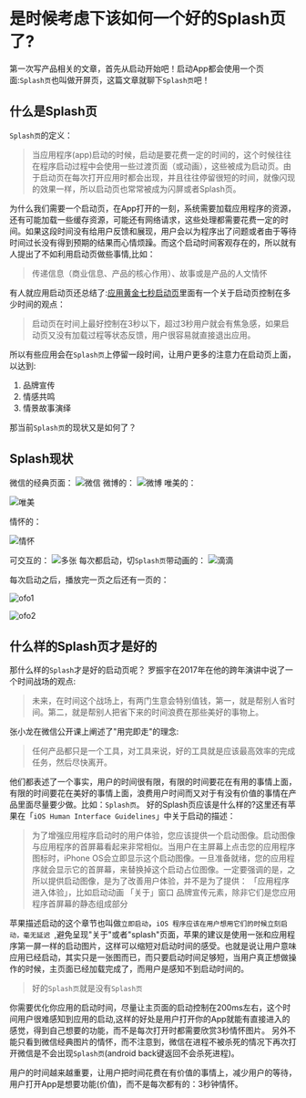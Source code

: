 # 是时候考虑下该如何一个好的Splash页了?
第一次写产品相关的文章，首先从启动开始吧！启动App都会使用一个页面:`Splash页`也叫做开屏页，这篇文章就聊下`Splash页`吧！
## 什么是Splash页
`Splash页`的定义：
>当应用程序(app)启动的时候，启动是要花费一定的时间的，这个时候往往在程序启动过程中会使用一些过渡页面（或动画），这些被成为启动页。由于启动页在每次打开应用时都会出现，并且往往停留很短的时间，就像闪现的效果一样，所以启动页也常常被成为闪屏或者Splash页。

为什么我们需要一个启动页，在App打开的一刻，系统需要加载应用程序的资源，还有可能加载一些缓存资源，可能还有网络请求，这些处理都需要花费一定的时间。如果这段时间没有给用户反馈和展现，用户会以为程序出了问题或者由于等待时间过长没有得到预期的结果而心情烦躁。而这个启动时间客观存在的，所以就有人提出了不如利用启动页做些事情,比如：
>传递信息（商业信息、产品的核心作用）、故事或是产品的人文情怀

有人就应用启动页还总结了:[应用黄金七秒启动页](http://www.leiphone.com/news/201406/1023-warlial-sevensec.html)里面有一个关于启动页控制在多少时间的观点：
>启动页在时间上最好控制在3秒以下，超过3秒用户就会有焦急感，如果启动页又没有加载过程等状态反馈，用户很容易就直接退出应用。

所以有些应用会在`Splash页`上停留一段时间，让用户更多的注意力在启动页上面，以达到:
1. 品牌宣传
2. 情感共鸣
3. 情景故事演绎

那当前`Splash页`的现状又是如何了？
## Splash现状
微信的经典页面：
![微信](http://upload-images.jianshu.io/upload_images/22188-0cd86519b530ecec.jpg?imageMogr2/auto-orient/strip%7CimageView2/2/w/540)
微博的：
![微博](http://upload-images.jianshu.io/upload_images/22188-d3661d6ecf485c5f.jpg?imageMogr2/auto-orient/strip%7CimageView2/2/w/540)
唯美的：

![唯美](http://upload-images.jianshu.io/upload_images/22188-efaac5bf4bb4efd4.jpg?imageMogr2/auto-orient/strip%7CimageView2/2/w/540)

情怀的：

![情怀](http://upload-images.jianshu.io/upload_images/22188-22e7f0bbb44353ea.jpg?imageMogr2/auto-orient/strip%7CimageView2/2/w/540)

可交互的：
![多张](http://upload-images.jianshu.io/upload_images/22188-6be88a5fa0ea6b42.jpg?imageMogr2/auto-orient/strip%7CimageView2/2/w/540)
每次都启动，切`Splash页`带动画的：
![滴滴](http://upload-images.jianshu.io/upload_images/22188-f2d6148cbdbc0239.jpg?imageMogr2/auto-orient/strip%7CimageView2/2/w/540)

每次启动之后，播放完一页之后还有一页的：

![ofo1](http://upload-images.jianshu.io/upload_images/22188-6d79dca722f29fd3.jpg?imageMogr2/auto-orient/strip%7CimageView2/2/w/340)

![ofo2](http://upload-images.jianshu.io/upload_images/22188-2050945b21691cb6.jpg?imageMogr2/auto-orient/strip%7CimageView2/2/w/340)



## 什么样的Splash页才是好的
那什么样的`Splash`才是好的启动页呢？
罗振宇在2017年在他的跨年演讲中说了一个时间战场的观点:
>未来，在时间这个战场上，有两门生意会特别值钱，第一，就是帮别人省时间。第二，就是帮别人把省下来的时间浪费在那些美好的事物上。

张小龙在微信公开课上阐述了"用完即走"的理念:
>任何产品都只是一个工具，对工具来说，好的工具就是应该最高效率的完成任务，然后尽快离开。

他们都表述了一个事实，用户的时间很有限，有限的时间要花在有用的事情上面，有限的时间要花在美好的事情上面，浪费用户时间而又对于有没有价值的事情在产品里面尽量要少做。比如：`Splash页`。
好的Splash页应该是什么样的?这里还有苹果在「`iOS Human Interface Guidelines`」中关于启动的描述：
>为了增强应用程序启动时的用户体验，您应该提供一个启动图像。启动图像与应用程序的首屏幕看起来非常相似。当用户在主屏幕上点击您的应用程序图标时，iPhone OS会立即显示这个启动图像。一旦准备就绪，您的应用程序就会显示它的首屏幕，来替换掉这个启动占位图像。一定要强调的是，之所以提供启动图像，是为了改善用户体验，并不是为了提供：
「应用程序进入体验」，比如启动动画
「关于」窗口
品牌宣传元素，除非它们是您应用程序首屏幕的静态组成部分

苹果描述启动的这个章节也叫做`立即启动`，`iOS 程序应该在用户想用它们的时候立刻启动，毫无延迟 `,避免呈现"关于"或者"splash"页面，苹果的建议是使用一张和应用程序第一屏一样的启动图片，这样可以缩短对启动时间的感受。也就是说让用户意味应用已经启动，其实只是一张图而已，而只要启动时间足够短，当用户真正想做操作的时候，主页面已经加载完成了，而用户是感知不到启动时间的。
>好的`Splash页`就是没有`Splash页`

你需要优化你应用的启动时间，尽量让主页面的启动控制在200ms左右，这个时间用户很难感知到应用的启动,这样的好处是用户打开你的App就能有直接进入的感觉，得到自己想要的功能，而不是每次打开时都需要欣赏3秒情怀图片。
另外不能只看到微信经典图片的情怀，而不注意到，微信在进程不被杀死的情况下再次打开微信是不会出现`Splash页`(android back键返回不会杀死进程)。

用户的时间越来越重要，让用户把时间花费在有价值的事情上，减少用户的等待，用户打开App是想要功能(价值)，而不是每次都有的：3秒钟情怀。

